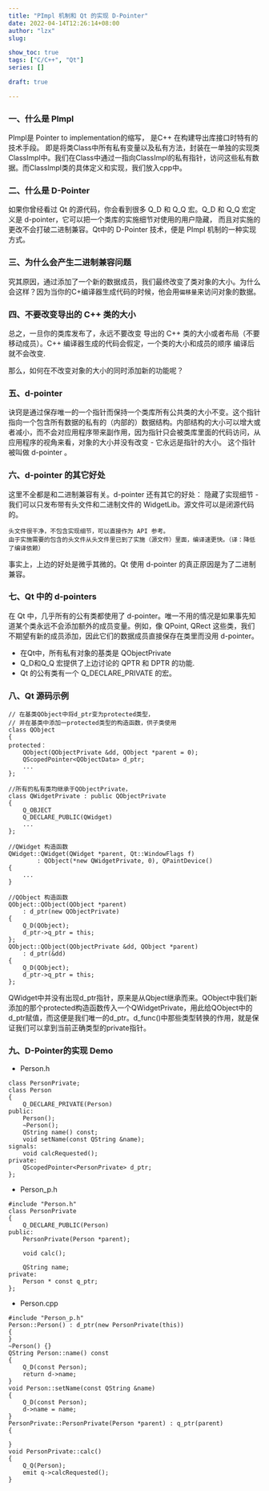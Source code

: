 ```yaml
---
title: "PImpl 机制和 Qt 的实现 D-Pointer"
date: 2022-04-14T12:26:14+08:00
author: "lzx"
slug:

show_toc: true
tags: ["C/C++", "Qt"]
series: []

draft: true

---
```


### 一、什么是 PImpl

PImpl是 Pointer to implementation的缩写， 是C++ 在构建导出库接口时特有的技术手段。 即是将类Class中所有私有变量以及私有方法，封装在一单独的实现类ClassImpl中。我们在Class中通过一指向ClassImpl的私有指针，访问这些私有数据。而ClassImpl类的具体定义和实现，我们放入cpp中。

### 二、什么是 D-Pointer

如果你曾经看过 Qt 的源代码，你会看到很多 Q_D 和 Q_Q 宏。Q_D 和 Q_Q 宏定义是 d-pointer，它可以把一个类库的实施细节对使用的用户隐藏， 而且对实施的更改不会打破二进制兼容。Qt中的 D-Pointer 技术，便是 PImpl 机制的一种实现方式。

### 三、为什么会产生二进制兼容问题

究其原因，通过添加了一个新的数据成员，我们最终改变了类对象的大小。为什么会这样？因为当你的C+编译器生成代码的时候，他会用`偏移量`来访问对象的数据。


### 四、不要改变导出的 C++ 类的大小

总之，一旦你的类库发布了，永远不要改变 导出的 C++ 类的大小或者布局（不要移动成员）。C++ 编译器生成的代码会假定，一个类的大小和成员的顺序 编译后 就不会改变.

那么，如何在不改变对象的大小的同时添加新的功能呢？

### 五、d-pointer

诀窍是通过保存唯一的一个指针而保持一个类库所有公共类的大小不变。这个指针指向一个包含所有数据的私有的（内部的）数据结构。内部结构的大小可以增大或者减小，而不会对应用程序带来副作用，因为指针只会被类库里面的代码访问，从应用程序的视角来看，对象的大小并没有改变 - 它永远是指针的大小。 这个指针被叫做 d-pointer 。

### 六、d-pointer 的其它好处

这里不全都是和二进制兼容有关。d-pointer 还有其它的好处： 隐藏了实现细节 - 我们可以只发布带有头文件和二进制文件的 WidgetLib。源文件可以是闭源代码的。

    头文件很干净，不包含实现细节，可以直接作为 API 参考。
    由于实施需要的包含的头文件从头文件里已到了实施（源文件）里面，编译速更快。（译：降低了编译依赖）

事实上，上边的好处是微乎其微的。Qt 使用 d-pointer 的真正原因是为了二进制兼容。

### 七、Qt 中的 d-pointers

在 Qt 中，几乎所有的公有类都使用了 d-pointer。唯一不用的情况是如果事先知道某个类永远不会添加额外的成员变量。例如，像 QPoint, QRect 这些类，我们不期望有新的成员添加，因此它们的数据成员直接保存在类里而没用 d-pointer。

- 在Qt中，所有私有对象的基类是 QObjectPrivate
- Q_D和Q_Q 宏提供了上边讨论的 QPTR 和 DPTR 的功能.
- Qt 的公有类有一个 Q_DECLARE_PRIVATE 的宏。

### 八、Qt 源码示例

```
// 在基类QObject中将d_ptr变为protected类型，
// 并在基类中添加一protected类型的构造函数，供子类使用
class QObject
{
protected：
    QObject(QObjectPrivate &dd, QObject *parent = 0); 
    QScopedPointer<QObjectData> d_ptr;
    ...
};
```

```
//所有的私有类均继承于QObjectPrivate，
class QWidgetPrivate : public QObjectPrivate
{
    Q_OBJECT
    Q_DECLARE_PUBLIC(QWidget)
    ...
};
```
```
//QWidget 构造函数
QWidget::QWidget(QWidget *parent, Qt::WindowFlags f)     
        : QObject(*new QWidgetPrivate, 0), QPaintDevice()  
{ 
    ... 
}
```
```
//QObject 构造函数
QObject::QObject(QObject *parent)
    : d_ptr(new QObjectPrivate)
{
    Q_D(QObject);
    d_ptr->q_ptr = this;
};
QObject::QObject(QObjectPrivate &dd, QObject *parent)
    : d_ptr(&dd)
{
    Q_D(QObject);
    d_ptr->q_ptr = this;
};
```
QWidget中并没有出现d_ptr指针，原来是从Qbject继承而来。QObject中我们新添加的那个protected构造函数传入一个QWidgetPrivate，用此给QObject中的d_ptr赋值，而这便是我们唯一的d_ptr。d_func()中那些类型转换的作用，就是保证我们可以拿到当前正确类型的private指针。

### 九、D-Pointer的实现 Demo

* Person.h
```
class PersonPrivate;
class Person
{
    Q_DECLARE_PRIVATE(Person)
public:
    Person();
    ~Person();
    QString name() const;
    void setName(const QString &name);
signals:
    void calcRequested();
private:
    QScopedPointer<PersonPrivate> d_ptr;
};
```

* Person_p.h
```
#include "Person.h"
class PersonPrivate
{
    Q_DECLARE_PUBLIC(Person)
public:
    PersonPrivate(Person *parent);
    
    void calc();
    
    QString name;
private:
    Person * const q_ptr;
};
```

* Person.cpp
```
#include "Person_p.h"
Person::Person() : d_ptr(new PersonPrivate(this))
{
}
~Person() {}
QString Person::name() const
{
    Q_D(const Person);
    return d->name;
}
void Person::setName(const QString &name)
{
    Q_D(const Person);
    d->name = name;
}
PersonPrivate::PersonPrivate(Person *parent) : q_ptr(parent)
{
  
}
void PersonPrivate::calc()
{
    Q_Q(Person);
    emit q->calcRequested();
}
```